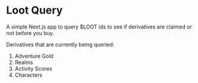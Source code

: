 # Loot Query

A simple Next.js app to query $LOOT ids to see if derivatives are claimed or not before you buy.

Derivatives that are currently being queried: 
1. Adventure Gold
2. Realms
3. Activity Scores
4. Characters